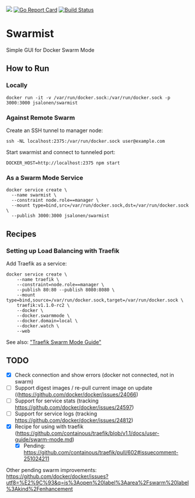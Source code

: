 [![](https://images.microbadger.com/badges/image/jsalonen/swarmist.svg)](https://microbadger.com/images/jsalonen/swarmist "Get your own image badge on microbadger.com") [![Go Report Card](https://goreportcard.com/badge/github.com/jsalonen/swarmist)](https://goreportcard.com/report/github.com/jsalonen/swarmist) [![Build Status](https://travis-ci.org/jsalonen/swarmist.svg?branch=master)](https://travis-ci.org/jsalonen/swarmist.svg?branch=master)

# Swarmist

Simple GUI for Docker Swarm Mode

## How to Run

### Locally

	docker run -it -v /var/run/docker.sock:/var/run/docker.sock -p 3000:3000 jsalonen/swarmist

### Against Remote Swarm

Create an SSH tunnel to manager node:

	ssh -NL localhost:2375:/var/run/docker.sock user@example.com

Start swarmist and connect to tunneled port:

	DOCKER_HOST=http://localhost:2375 npm start

### As a Swarm Mode Service

	docker service create \
      --name swarmist \
      --constraint node.role==manager \
      --mount type=bind,src=/var/run/docker.sock,dst=/var/run/docker.sock \
      --publish 3000:3000 jsalonen/swarmist

## Recipes

### Setting up Load Balancing with Traefik

Add Traefik as a service:

	docker service create \
		--name traefik \
		--constraint=node.role==manager \
		--publish 80:80 --publish 8080:8080 \
		--mount type=bind,source=/var/run/docker.sock,target=/var/run/docker.sock \
		traefik:v1.1.0-rc2 \
		--docker \
		--docker.swarmmode \
		--docker.domain=local \
		--docker.watch \
		--web

See also: ["Traefik Swarm Mode Guide"](https://github.com/containous/traefik/blob/v1.1/docs/user-guide/swarm-mode.md)

## TODO

- [X] Check connection and show errors (docker not connected, not in swarm)
- [ ] Support digest images / re-pull current image on update ((https://github.com/docker/docker/issues/24066)
- [ ] Support for service stats (tracking https://github.com/docker/docker/issues/24597)
- [ ] Support for service logs (tracking https://github.com/docker/docker/issues/24812)
- [X] Recipe for using with traefik (https://github.com/containous/traefik/blob/v1.1/docs/user-guide/swarm-mode.md)
  - [X] Pending: https://github.com/containous/traefik/pull/602#issuecomment-251024211

Other pending swarm improvements: https://github.com/docker/docker/issues?utf8=%E2%9C%93&q=is%3Aopen%20label%3Aarea%2Fswarm%20label%3Akind%2Fenhancement

